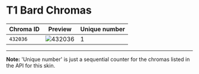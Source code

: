 # T1 Bard Chromas

| Chroma ID | Preview | Unique number |
|---|---|---|
| `432036` | ![432036](https://raw.communitydragon.org/latest/plugins/rcp-be-lol-game-data/global/default/v1/champion-chroma-images/432/432036.png) | 1 |

---

**Note:** 'Unique number' is just a sequential counter for the chromas listed in the API for this skin.